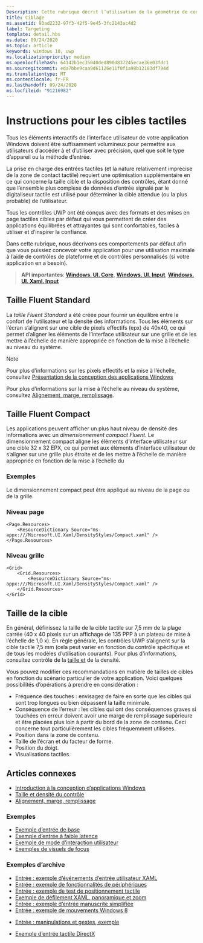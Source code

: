 ```yaml
---
Description: Cette rubrique décrit l’utilisation de la géométrie de contact pour le ciblage tactile et indique les meilleures pratiques de ciblage dans les applications Windows Runtime.
title: Ciblage
ms.assetid: 93ad2232-97f3-42f5-9e45-3fc2143ac4d2
label: Targeting
template: detail.hbs
ms.date: 09/24/2020
ms.topic: article
keywords: windows 10, uwp
ms.localizationpriority: medium
ms.openlocfilehash: 64142b1ec35040ded890d837245ecae36e03fdc1
ms.sourcegitcommit: eda7bbe9caa9d61126e11f0f1a98b12183df794d
ms.translationtype: MT
ms.contentlocale: fr-FR
ms.lasthandoff: 09/24/2020
ms.locfileid: "91216982"
---
```

# <a name="guidelines-for-touch-targets"></a>Instructions pour les cibles tactiles

Tous les éléments interactifs de l’interface utilisateur de votre application Windows doivent être suffisamment volumineux pour permettre aux utilisateurs d’accéder à et d’utiliser avec précision, quel que soit le type d’appareil ou la méthode d’entrée.

La prise en charge des entrées tactiles (et la nature relativement imprécise de la zone de contact tactile) requiert une optimisation supplémentaire en ce qui concerne la taille cible et la disposition des contrôles, étant donné que l’ensemble plus complexe de données d’entrée signalé par le digitaliseur tactile est utilisé pour déterminer la cible attendue (ou la plus probable) de l’utilisateur.

Tous les contrôles UWP ont été conçus avec des formats et des mises en page tactiles cibles par défaut qui vous permettent de créer des applications équilibrées et attrayantes qui sont confortables, faciles à utiliser et d’inspirer la confiance.

Dans cette rubrique, nous décrivons ces comportements par défaut afin que vous puissiez concevoir votre application pour une utilisation maximale à l’aide de contrôles de plateforme et de contrôles personnalisés (si votre application en a besoin).

> **API importantes**: [**Windows. UI. Core**](/uwp/api/Windows.UI.Core), [**Windows. UI. Input**](/uwp/api/Windows.UI.Input), [**Windows. UI. Xaml. Input**](/uwp/api/Windows.UI.Xaml.Input)

## <a name="fluent-standard-sizing"></a>Taille Fluent Standard

La *taille Fluent Standard* a été créée pour fournir un équilibre entre le confort de l’utilisateur et la densité des informations. Tous les éléments sur l’écran s’alignent sur une cible de pixels effectifs (epx) de 40x40, ce qui permet d’aligner les éléments de l’interface utilisateur sur une grille et de les mettre à l’échelle de manière appropriée en fonction de la mise à l’échelle au niveau du système.

> [!NOTE]
> Pour plus d’informations sur les pixels effectifs et la mise à l’échelle, consultez [Présentation de la conception des applications Windows](../basics/design-and-ui-intro.md#effective-pixels-and-scaling)
>
> Pour plus d’informations sur la mise à l’échelle au niveau du système, consultez [Alignement, marge, remplissage](../layout/alignment-margin-padding.md).

## <a name="fluent-compact-sizing"></a>Taille Fluent Compact

Les applications peuvent afficher un plus haut niveau de densité des informations avec un *dimensionnement compact Fluent*. Le dimensionnement compact aligne les éléments d’interface utilisateur sur une cible 32 x 32 EPX, ce qui permet aux éléments d’interface utilisateur de s’aligner sur une grille plus étroite et de les mettre à l’échelle de manière appropriée en fonction de la mise à l’échelle du

### <a name="examples"></a>Exemples

Le dimensionnement compact peut être appliqué au niveau de la page ou de la grille.

### <a name="page-level"></a>Niveau page

```xaml
<Page.Resources>
    <ResourceDictionary Source="ms-appx:///Microsoft.UI.Xaml/DensityStyles/Compact.xaml" />
</Page.Resources>
```

### <a name="grid-level"></a>Niveau grille

```xaml
<Grid>
    <Grid.Resources>
        <ResourceDictionary Source="ms-appx:///Microsoft.UI.Xaml/DensityStyles/Compact.xaml" />
    </Grid.Resources>
</Grid>
```

## <a name="target-size"></a>Taille de la cible

En général, définissez la taille de la cible tactile sur 7,5 mm de la plage carrée (40 x 40 pixels sur un affichage de 135 PPP à un plateau de mise à l’échelle de 1,0 x). En règle générale, les contrôles UWP s’alignent sur la cible tactile 7,5 mm (cela peut varier en fonction du contrôle spécifique et de tous les modèles d’utilisation courants). Pour plus d’informations, consultez contrôle de la [taille et](../style/spacing.md) de la densité.

Vous pouvez modifier ces recommandations en matière de tailles de cibles en fonction du scénario particulier de votre application. Voici quelques possibilités d’opérations à prendre en considération :

- Fréquence des touches : envisagez de faire en sorte que les cibles qui sont trop longues ou bien dépassent la taille minimale.
- Conséquence de l’erreur : les cibles qui ont des conséquences graves si touchées en erreur doivent avoir une marge de remplissage supérieure et être placées plus loin à partir du bord de la zone de contenu. Ceci concerne tout particulièrement les cibles fréquemment utilisées.
- Position dans la zone de contenu.
- Taille de l’écran et du facteur de forme.
- Position du doigt.
- Visualisations tactiles.

## <a name="related-articles"></a>Articles connexes

- [Introduction à la conception d’applications Windows](../basics/design-and-ui-intro.md)
- [Taille et densité du contrôle](../style/spacing.md)
- [Alignement, marge, remplissage](../layout/alignment-margin-padding.md)

### <a name="samples"></a>Exemples

- [Exemple d’entrée de base](https://github.com/Microsoft/Windows-universal-samples/tree/master/Samples/BasicInput)
- [Exemple d’entrée à faible latence](https://github.com/Microsoft/Windows-universal-samples/tree/master/Samples/LowLatencyInput)
- [Exemple de mode d’interaction utilisateur](https://github.com/Microsoft/Windows-universal-samples/tree/master/Samples/UserInteractionMode)
- [Exemples de visuels de focus](https://github.com/Microsoft/Windows-universal-samples/tree/master/Samples/XamlFocusVisuals)

### <a name="archive-samples"></a>Exemples d’archive

- [Entrée : exemple d’événements d’entrée utilisateur XAML](https://github.com/microsoftarchive/msdn-code-gallery-microsoft/tree/411c271e537727d737a53fa2cbe99eaecac00cc0/Official%20Windows%20Platform%20Sample/Input%20XAML%20user%20input%20events%20sample)
- [Entrée : exemple de fonctionnalités de périphériques](https://github.com/microsoftarchive/msdn-code-gallery-microsoft/tree/411c271e537727d737a53fa2cbe99eaecac00cc0/Official%20Windows%20Platform%20Sample/Windows%208%20app%20samples/%5BC%23%5D-Windows%208%20app%20samples/C%23/Windows%208%20app%20samples/Input%20Device%20capabilities%20sample%20(Windows%208))
- [Entrée : exemple de test de positionnement tactile](https://github.com/microsoftarchive/msdn-code-gallery-microsoft/tree/411c271e537727d737a53fa2cbe99eaecac00cc0/Official%20Windows%20Platform%20Sample/Windows%208%20desktop%20samples/%5BC%2B%2B%5D-Windows%208%20desktop%20samples/C%2B%2B/Windows%208%20desktop%20samples/Input%20Touch%20hit%20testing%20sample)
- [Exemple de défilement XAML, panoramique et zoom](https://github.com/microsoftarchive/msdn-code-gallery-microsoft/tree/411c271e537727d737a53fa2cbe99eaecac00cc0/Official%20Windows%20Platform%20Sample/Universal%20Windows%20app%20samples/111487-Universal%20Windows%20app%20samples/XAML%20scrolling%2C%20panning%2C%20and%20zooming%20sample)
- [Entrée : exemple d’entrée manuscrite simplifiée](https://github.com/microsoftarchive/msdn-code-gallery-microsoft/tree/411c271e537727d737a53fa2cbe99eaecac00cc0/Official%20Windows%20Platform%20Sample/Input%20Simplified%20ink%20sample)
- [Entrée : exemple de mouvements Windows 8](/samples/browse/?redirectedfrom=MSDN-samples)
* [Entrée : manipulations et gestes, exemple](https://github.com/microsoftarchive/msdn-code-gallery-microsoft/tree/411c271e537727d737a53fa2cbe99eaecac00cc0/Official%20Windows%20Platform%20Sample/Input%20Gestures%20and%20manipulations%20with%20GestureRecognizer)
- [Exemple d’entrée tactile DirectX](https://github.com/microsoftarchive/msdn-code-gallery-microsoft/tree/411c271e537727d737a53fa2cbe99eaecac00cc0/Official%20Windows%20Platform%20Sample/Windows%208%20app%20samples/%5BC%2B%2B%5D-Windows%208%20app%20samples/C%2B%2B/Windows%208%20app%20samples/DirectX%20touch%20input%20sample%20(Windows%208))
